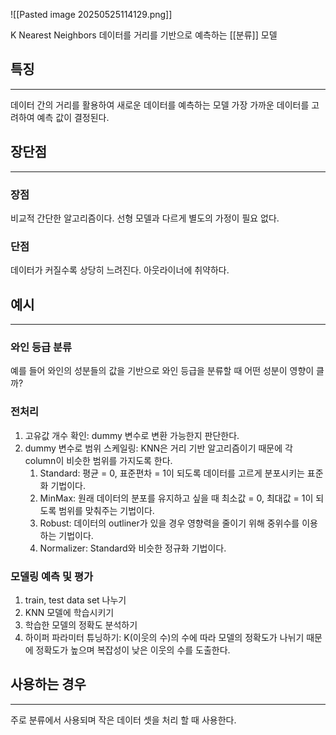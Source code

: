![[Pasted image 20250525114129.png]]

K Nearest Neighbors
데이터를 거리를 기반으로 예측하는 [[분류]] 모델

## 특징
---
데이터 간의 거리를 활용하여 새로운 데이터를 예측하는 모델
가장 가까운 데이터를 고려하여 예측 값이 결정된다.

## 장단점
---
### 장점
비교적 간단한 알고리즘이다.
선형 모델과 다르게 별도의 가정이 필요 없다.

### 단점
데이터가 커질수록 상당히 느려진다.
아웃라이너에 취약하다.

## 예시
---
### 와인 등급 분류
예를 들어 와인의 성분들의 값을 기반으로 와인 등급을 분류할 때 어떤 성분이 영향이 클까?

### 전처리
1. 고유값 개수 확인: dummy 변수로 변환 가능한지 판단한다.
2. dummy 변수로 범위 스케일링: KNN은 거리 기반 알고리즘이기 때문에 각 column이 비슷한 범위를 가지도록 한다.
	1. Standard: 평균 = 0, 표준편차 = 1이 되도록 데이터를 고르게 분포시키는 표준화 기법이다.
	2. MinMax: 원래 데이터의 분포를 유지하고 싶을 때 최소값 = 0, 최대값 = 1이 되도록 범위를 맞춰주는 기법이다.
	3. Robust: 데이터의 outliner가 있을 경우 영향력을 줄이기 위해 중위수를 이용하는 기법이다.
	4. Normalizer: Standard와 비슷한 정규화 기법이다.

### 모델링 예측 및 평가
1. train, test data set 나누기
2. KNN 모델에 학습시키기
3. 학습한 모델의 정확도 분석하기
4. 하이퍼 파라미터 튜닝하기: K(이웃의 수)의 수에 따라 모델의 정확도가 나뉘기 때문에 정확도가 높으며 복잡성이 낮은 이웃의 수를 도출한다.

## 사용하는 경우
---
주로 분류에서 사용되며 작은 데이터 셋을 처리 할 때 사용한다.

